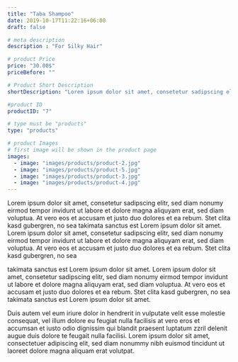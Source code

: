```yaml
---
title: "Taba Shampoo"
date: 2019-10-17T11:22:16+06:00
draft: false

# meta description
description : "For Silky Hair"

# product Price
price: "30.00$"
priceBefore: ""

# Product Short Description
shortDescription: "Lorem ipsum dolor sit amet, consetetur sadipscing elitr, sed diam nonumy eirmod tempor invidunt ut"

#product ID
productID: "7"

# type must be "products"
type: "products"

# product Images
# first image will be shown in the product page
images:
  - image: "images/products/product-2.jpg"
  - image: "images/products/product-5.jpg"
  - image: "images/products/product-3.jpg"
  - image: "images/products/product-4.jpg"
---
```


Lorem ipsum dolor sit amet, consetetur sadipscing elitr, sed diam nonumy eirmod tempor invidunt ut labore et dolore magna aliquyam erat, sed diam voluptua. At vero eos et accusam et justo duo dolores et ea rebum. Stet clita kasd gubergren, no sea takimata sanctus est Lorem ipsum dolor sit amet. Lorem ipsum dolor sit amet, consetetur sadipscing elitr, sed diam nonumy eirmod tempor invidunt ut labore et dolore magna aliquyam erat, sed diam voluptua. At vero eos et accusam et justo duo dolores et ea rebum. Stet clita kasd gubergren, no sea 

takimata sanctus est Lorem ipsum dolor sit amet. Lorem ipsum dolor sit amet, consetetur sadipscing elitr, sed diam nonumy eirmod tempor invidunt ut labore et dolore magna aliquyam erat, sed diam voluptua. At vero eos et accusam et justo duo dolores et ea rebum. Stet clita kasd gubergren, no sea takimata sanctus est Lorem ipsum dolor sit amet.

Duis autem vel eum iriure dolor in hendrerit in vulputate velit esse molestie consequat, vel illum dolore eu feugiat nulla facilisis at vero eros et accumsan et iusto odio dignissim qui blandit praesent luptatum zzril delenit augue duis dolore te feugait nulla facilisi. Lorem ipsum dolor sit amet, consectetuer adipiscing elit, sed diam nonummy nibh euismod tincidunt ut laoreet dolore magna aliquam erat volutpat.